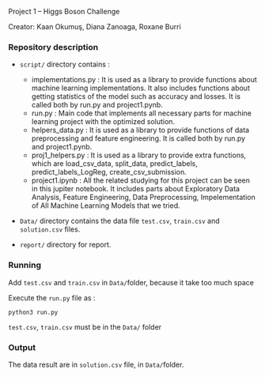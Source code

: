 Project 1 – Higgs Boson Challenge

Creator: Kaan Okumuş, Diana Zanoaga, Roxane Burri


### Repository description

- `script/` directory contains :
	- implementations.py : It is used as a library to provide functions about machine learning implementations. It also includes functions about getting statistics of the model such as accuracy and losses. It is called both by run.py and project1.pynb.
	- run.py : Main code that implements all necessary parts for machine learning project with the optimized solution.
	- helpers_data.py : It is used as a library to provide functions of data preprocessing and feature engineering. It is called both by run.py and project1.pynb.
	- proj1_helpers.py : It is used as a library to provide extra functions, which are load_csv_data, split_data, predict_labels, predict_labels_LogReg, create_csv_submission.
	- project1.ipynb : All the related studying for this project can be seen in this jupiter notebook. It includes parts about Exploratory Data Analysis, Feature Engineering, Data Preprocessing, Impelementation of All Machine Learning Models that we tried.
	
- `Data/` directory contains the data file `test.csv`, `train.csv` and `solution.csv` files.
- `report/` directory for report.


### Running
Add `test.csv` and `train.csv`  in `Data/`folder, because it take too much space

Execute the `run.py` file as :

```
python3 run.py
```
`test.csv`, `train.csv` must be in the `Data/` folder


### Output

The data result are in `solution.csv` file, in `Data/`folder.
